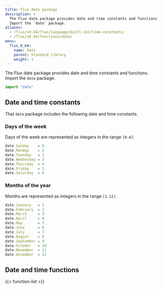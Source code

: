 ```yaml
---
title: Flux date package
description: >
  The Flux date package provides date and time constants and functions.
  Import the `date` package.
aliases:
  - /flux/v0.64/flux/language/built-ins/time-constants/
  - /flux/v0.64/functions/date/
menu:
  flux_0_64:
    name: Date
    parent: Standard library
    weight: 1
---
```


The Flux date package provides date and time constants and functions.
Import the `date` package.

```js
import "date"
```

## Date and time constants
That `date` package includes the following date and time constants.

### Days of the week
Days of the week are represented as integers in the range `[0-6]`.

```js
date.Sunday    = 0
date.Monday    = 1
date.Tuesday   = 2
date.Wednesday = 3
date.Thursday  = 4
date.Friday    = 5
date.Saturday  = 6
```

### Months of the year
Months are represented as integers in the range `[1-12]`.

```js
date.January   = 1
date.February  = 2
date.March     = 3
date.April     = 4
date.May       = 5
date.June      = 6
date.July      = 7
date.August    = 8
date.September = 9
date.October   = 10
date.November  = 11
date.December  = 12
```

## Date and time functions
{{< function-list >}}
